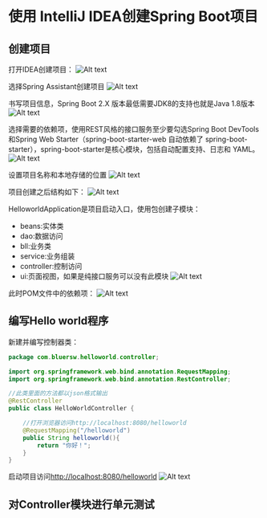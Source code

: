 # 使用 IntelliJ IDEA创建Spring Boot项目

## 创建项目

打开IDEA创建项目：
![Alt text](http://static.bluersw.com/images/spring-boot-helloworld-1.png)  

选择Spring Assistant创建项目
![Alt text](http://static.bluersw.com/images/spring-boot-helloworld-2.png)  

书写项目信息，Spring Boot 2.X 版本最低需要JDK8的支持也就是Java 1.8版本
![Alt text](http://static.bluersw.com/images/spring-boot-helloworld-3.png)  

选择需要的依赖项，使用REST风格的接口服务至少要勾选Spring Boot DevTools和Spring Web Starter（spring-boot-starter-web 自动依赖了 spring-boot-starter），spring-boot-starter是核心模块，包括自动配置支持、日志和 YAML。
![Alt text](http://static.bluersw.com/images/spring-boot-helloworld-4.png)  

设置项目名称和本地存储的位置
![Alt text](http://static.bluersw.com/images/spring-boot-helloworld-5.png)  

项目创建之后结构如下：
![Alt text](http://static.bluersw.com/images/spring-boot-helloworld-6.png)  

HelloworldApplication是项目启动入口，使用包创建子模块：  

* beans:实体类
* dao:数据访问
* bll:业务类
* service:业务组装
* controller:控制访问
* ui:页面视图，如果是纯接口服务可以没有此模块
![Alt text](http://static.bluersw.com/images/spring-boot-helloworld-7.png)  

此时POM文件中的依赖项：
![Alt text](http://static.bluersw.com/images/spring-boot-helloworld-8.png)  

## 编写Hello world程序

新建并编写控制器类：  

```java
package com.bluersw.helloworld.controller;

import org.springframework.web.bind.annotation.RequestMapping;
import org.springframework.web.bind.annotation.RestController;

//此类里面的方法都以json格式输出
@RestController
public class HelloWorldController {

    //打开浏览器访问http://localhost:8080/helloworld
    @RequestMapping("/helloworld")
    public String helloworld(){
        return "你好！";
    }
}
```

启动项目访问[http://localhost:8080/helloworld](http://localhost:8080/helloworld)
![Alt text](http://static.bluersw.com/images/spring-boot-helloworld-9.png)  

## 对Controller模块进行单元测试
